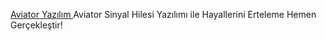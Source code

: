 [Aviator Yazılım ](https://aviatoryazilim.net)
Aviator Sinyal Hilesi Yazılımı ile Hayallerini Erteleme Hemen Gerçekleştir!
